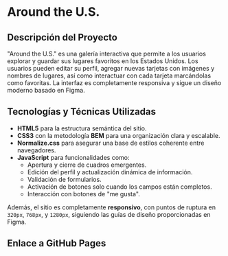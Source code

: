 # Around the U.S.

## Descripción del Proyecto

"Around the U.S." es una galería interactiva que permite a los usuarios explorar y guardar sus lugares favoritos en los Estados Unidos. Los usuarios pueden editar su perfil, agregar nuevas tarjetas con imágenes y nombres de lugares, así como interactuar con cada tarjeta marcándolas como favoritas. La interfaz es completamente responsiva y sigue un diseño moderno basado en Figma.

## Tecnologías y Técnicas Utilizadas

- **HTML5** para la estructura semántica del sitio.
- **CSS3** con la metodología **BEM** para una organización clara y escalable.
- **Normalize.css** para asegurar una base de estilos coherente entre navegadores.
- **JavaScript** para funcionalidades como:
  - Apertura y cierre de cuadros emergentes.
  - Edición del perfil y actualización dinámica de información.
  - Validación de formularios.
  - Activación de botones solo cuando los campos están completos.
  - Interacción con botones de "me gusta".

Además, el sitio es completamente **responsivo**, con puntos de ruptura en `320px`, `768px`, y `1280px`, siguiendo las guías de diseño proporcionadas en Figma.

## Enlace a GitHub Pages
